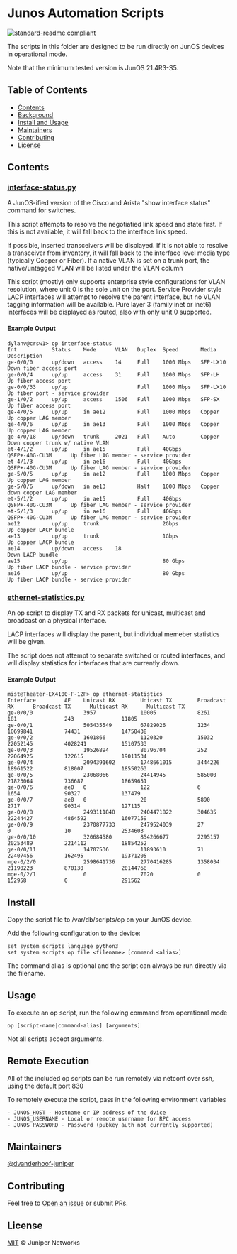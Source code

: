 # Junos Automation Scripts 

[![standard-readme compliant](https://img.shields.io/badge/readme%20style-standard-brightgreen.svg?style=flat-square)](https://github.com/RichardLitt/standard-readme)

The scripts in this folder are designed to be run directly on JunOS devices in operational mode.  

Note that the minimum tested version is JunOS 21.4R3-S5.

## Table of Contents

- [Contents](#contents)
- [Background](#background)
- [Install and Usage](#install-and-usage)
- [Maintainers](#maintainers)
- [Contributing](#contributing)
- [License](#license)

## Contents

### [interface-status.py](interface-status.py) 

A JunOS-ified version of the Cisco and Arista "show interface status" command for switches.

This script attempts to resolve the negotiatied link speed and state first.  If this is not available, it will fall back to the interface link speed.

If possible, inserted transceivers will be displayed. If it is not able to resolve a transceiver from inventory, it will fall back to the interface level media type (typically Copper or Fiber).
If a native VLAN is set on a trunk port, the native/untagged VLAN will be listed under the VLAN column

This script (mostly) only supports enterprise style configurations for VLAN resolution, where unit 0 is the sole unit on the port.
Service Provider style LACP interfaces will attempt to resolve the parent interface, but no VLAN tagging information will be available.
Pure layer 3 (family inet or inet6) interfaces will be displayed as routed, also with only unit 0 supported. 

#### Example Output 

``` 
dylanv@crsw1> op interface-status
Int           Status    Mode      VLAN   Duplex  Speed       Media               Description
ge-0/0/0      up/down   access    14     Full    1000 Mbps   SFP-LX10            Down fiber access port
ge-0/0/4      up/up     access    31     Full    1000 Mbps   SFP-LH              Up fiber access port
ge-0/0/33     up/up                      Full    1000 Mbps   SFP-LX10            Up fiber port - service provider
ge-1/0/2      up/up     access    1506   Full    1000 Mbps   SFP-SX              Up fiber access port
ge-4/0/5      up/up     in ae12          Full    1000 Mbps   Copper              Up copper LAG member
ge-4/0/6      up/up     in ae13          Full    1000 Mbps   Copper              Up copper LAG member
ge-4/0/18     up/down   trunk     2021   Full    Auto        Copper              Down copper trunk w/ native VLAN
et-4/1/2      up/up     in ae15          Full    40Gbps      QSFP+-40G-CU3M      Up fiber LAG member - service provider
et-4/1/3      up/up     in ae16          Full    40Gbps      QSFP+-40G-CU3M      Up fiber LAG member - service provider
ge-5/0/5      up/up     in ae12          Full    1000 Mbps   Copper              Up copper LAG member
ge-5/0/6      up/down   in ae13          Half    1000 Mbps   Copper              down copper LAG member
et-5/1/2      up/up     in ae15          Full    40Gbps      QSFP+-40G-CU3M      Up fiber LAG member - service provider
et-5/1/3      up/up     in ae16          Full    40Gbps      QSFP+-40G-CU3M      Up fiber LAG member - service provider
ae12          up/up     trunk                    2Gbps                           Up copper LACP bundle
ae13          up/up     trunk                    1Gbps                           Up copper LACP bundle
ae14          up/down   access    18                                             Down LACP bundle
ae15          up/up                              80 Gbps                         Up fiber LACP bundle - service provider
ae16          up/up                              80 Gbps                         Up fiber LACP bundle - service provider
```

### [ethernet-statistics.py](ethernet-statistics.py) 

An op script to display TX and RX packets for unicast, multicast and broadcast on a physical interface.

LACP interfaces will display the parent, but individual memeber statistics will be given.

The script does not attempt to separate switched or routed interfaces, and will display statistics for interfaces that are currently down.


#### Example Output 

``` 
mist@Theater-EX4100-F-12P> op ethernet-statistics 
Interface         AE    Unicast RX        Unicast TX        Broadcast RX      Broadcast TX      Multicast RX      Multicast TX      
ge-0/0/0                3957              10005             8261              181               243               11805             
ge-0/0/1                505435549         67829026          1234              10699841          74431             14750438          
ge-0/0/2                1601866           1120320           15032             22052145          4028241           15107533          
ge-0/0/3                19526894          80796704          252               22064925          122615            19011534          
ge-0/0/4                2094391602        1748661015        3444226           18961522          818007            18550263          
ge-0/0/5                23068066          24414945          585000            21823064          736687            18659651          
ge-0/0/6          ae0   0                 122               6                 1654              90327             137479            
ge-0/0/7          ae0   0                 20                5890              2717              90314             127115            
ge-0/0/8                2493111848        2404471822        304635            22244427          4864592           16077159          
ge-0/0/9                2370877733        2479524039        27                0                 10                2534603           
ge-0/0/10               320684580         854266677         2295157           20253489          2214112           18854252          
ge-0/0/11               14707536          11893610          71                22407456          162495            19371205          
mge-0/2/0               2598641736        2770416285        1358034           21190223          870130            20144768          
mge-0/2/1               0                 7020              0                 152958            0                 291562  
```

## Install

Copy the script file to /var/db/scripts/op on your JunOS device.

Add the following configuration to the device:

```
set system scripts language python3
set system scripts op file <filename> [command <alias>]
```

The command alias is optional and the script can always be run directly via the filename.

## Usage

To execute an op script, run the following command from operational mode

```
op [script-name|command-alias] [arguments]
```

Not all scripts accept arguments.

## Remote Execution

All of the included op scripts can be run remotely via netconf over ssh, using the default port 830

To remotely execute the script, pass in the following environment variables

```
- JUNOS_HOST - Hostname or IP address of the dvice
- JUNOS_USERNAME - Local or remote username for RPC access
- JUNOS_PASSWORD - Password (pubkey auth not currently supported)
```

## Maintainers

[@dvanderhoof-juniper](https://github.com/dvanderhoof-juniper)

## Contributing

Feel free to [Open an issue](https://github.com/dvanderhoof-juniper/junos-automation/issues/new) or submit PRs.

## License

[MIT](LICENSE) © Juniper Networks